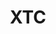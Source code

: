 ---
title: "XTC"
summary: "XTC were an English rock band formed in Swindon in 1972. Fronted by songwriters Andy Partridge and Colin Moulding , the band gained popularity during the rise of punk and new wave in the 1970s, later playing in a variety of styles that ranged from angular guitar riffs to elaborately arranged pop. Partly because the group did not fit into contemporary trends, they achieved only sporadic commercial success in the UK and US, but attracted a considerable cult following. They have since been recognised for their influence on post-punk, Britpop and later power pop acts.
Partridge and Moulding first met in the early 1970s and subsequently formed a glam outfit with drummer Terry Chambers. The band's name and line-up changed frequently, and it was not until 1975 that the band was known as XTC. In 1977, the group debuted on Virgin Records and were subsequently noted for their energetic live performances and their refusal to play conventional punk rock, instead synthesising influences from ska, 1960s pop, dub music and avant-garde. The single \"Making Plans for Nigel\" marked their commercial breakthrough and heralded the reverberating drum sound associated with 1980s popular music.
Between 1979 and 1992, XTC had a total of 10 albums and 6 singles that reached the UK top 40, including \"Sgt. Rock \" and \"Senses Working Overtime\" . After 1982's English Settlement, the band stopped concert touring and became a studio-based project centred on Partridge, Moulding, and guitarist Dave Gregory. A spin-off group, the Dukes of Stratosphear, was invented as a one-off excursion into 1960s-style psychedelia, but as XTC's music evolved, the distinctions between the two bands lessened. XTC continued to produce more progressive records, including the albums Skylarking , Oranges & Lemons , and Nonsuch . In the US, \"Mayor of Simpleton\" was their highest-charting single, while \"Dear God\" was controversial for its anti-religious message. Due to poor management, XTC never received a share of profits from record sales , nor from touring revenue, forcing them into debt throughout the 1980s and 1990s. In 1993, they went on strike against Virgin, citing an unfair recording contract, and soon extricated themselves from the label. Gregory left the band during the making of Apple Venus Volume 1 , after which the XTC name briefly served as a banner for what were effectively solo efforts by Partridge and Moulding. In 2006, Partridge announced that his creative partnership with Moulding had disintegrated, leaving XTC \"in the past tense\". Moulding and Chambers briefly reunited as the duo TC&I in the late 2010s. Partridge and Gregory remain musically active."
image: "xtc.jpg"
apple_music_artist_url: "None"
wikipedia_url: "https://en.wikipedia.org/wiki/XTC"
---